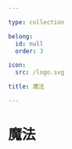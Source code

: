 ```yaml
---

type: collection

belong:
  id: null
  order: 3

icon:
  src: /logo.svg

title: 魔法

---
```


# 魔法

<ShowBreadcrumb />

<ShowResources />
